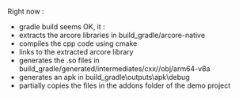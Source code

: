 Right now :
- gradle build seems OK, it :
 - extracts the arcore libraries in build_gradle/arcore-native
 - compiles the cpp code using cmake
 - links to the extracted arcore library
 - generates the .so files in build_gradle/generated/intermediates/cxx/<hour>/obj/arm64-v8a
 - generates an apk in build_gradle\outputs\apk\debug
 - partially copies the files in the addons folder of the demo project

 